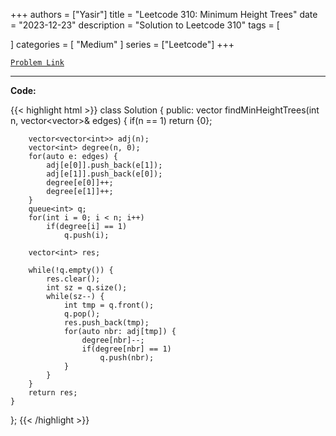 
+++
authors = ["Yasir"]
title = "Leetcode 310: Minimum Height Trees"
date = "2023-12-23"
description = "Solution to Leetcode 310"
tags = [
    
]
categories = [
    "Medium"
]
series = ["Leetcode"]
+++



[`Problem Link`](https://leetcode.com/problems/minimum-height-trees/description/)

---

**Code:**

{{< highlight html >}}
class Solution {
public:
    vector<int> findMinHeightTrees(int n, vector<vector<int>>& edges) {
        if(n == 1) return {0};
        
        vector<vector<int>> adj(n);
        vector<int> degree(n, 0);
        for(auto e: edges) {
            adj[e[0]].push_back(e[1]);
            adj[e[1]].push_back(e[0]);
            degree[e[0]]++;
            degree[e[1]]++;
        }
        queue<int> q;
        for(int i = 0; i < n; i++)
            if(degree[i] == 1)
                q.push(i);
        
        vector<int> res;
        
        while(!q.empty()) {
            res.clear();
            int sz = q.size();
            while(sz--) {
                int tmp = q.front();
                q.pop();
                res.push_back(tmp);
                for(auto nbr: adj[tmp]) {
                    degree[nbr]--;
                    if(degree[nbr] == 1)
                        q.push(nbr);
                }
            }
        }
        return res;
    }
};
{{< /highlight >}}

